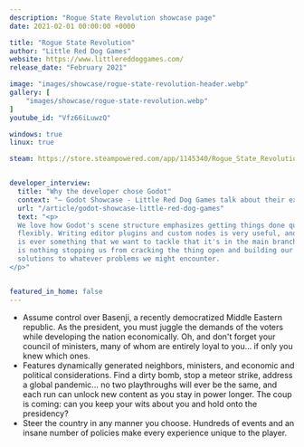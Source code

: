 ```yaml
---
description: "Rogue State Revolution showcase page"
date: 2021-02-01 00:00:00 +0000

title: "Rogue State Revolution"
author: "Little Red Dog Games"
website: https://www.littlereddoggames.com/
release_date: "February 2021"

image: "images/showcase/rogue-state-revolution-header.webp"
gallery: [
	"images/showcase/rogue-state-revolution.webp"
]
youtube_id: "Vfz66iLuwzQ"

windows: true
linux: true

steam: https://store.steampowered.com/app/1145340/Rogue_State_Revolution/


developer_interview:
  title: "Why the developer chose Godot"
  context: "— Godot Showcase - Little Red Dog Games talk about their experience "
  url: "/article/godot-showcase-little-red-dog-games"
  text: "<p>
  We love how Godot's scene structure emphasizes getting things done quickly and
  flexibly. Writing editor plugins and custom nodes is very useful, and if there
  is ever something that we want to tackle that it's in the main branch, there
  is nothing stopping us from cracking the thing open and building our own
  solutions to whatever problems we might encounter.
</p>"


featured_in_home: false
---
```


<ul>
  <li>
    Assume control over Basenji, a recently democratized Middle Eastern republic.
    As the president, you must juggle the demands of the voters while developing
    the nation economically. Oh, and don't forget your council of ministers, many
    of whom are entirely loyal to you... if only you knew which ones.
  </li>
  <li>
    Features dynamically generated neighbors, ministers, and economic and
    political considerations.  Find a dirty bomb, stop a meteor strike, address a
    global pandemic... no two playthroughs will ever be the same, and each run can
    unlock new content as you stay in power longer. The coup is coming: can you
    keep your wits about you and hold onto the presidency?
  </li>
  <li>
    Steer the country in any manner you choose. Hundreds of events and an insane
    number of policies make every experience unique to the player.
  </li>
</ul>

